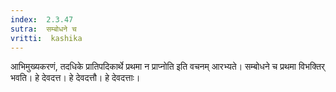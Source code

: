 ```yaml
---
index:  2.3.47
sutra:  सम्बोधने च
vritti:  kashika 
---
```


आभिमुख्यकरणं, तदधिके प्रातिपदिकार्थे प्रथमा न प्राप्नोति इति वचनम् आरभ्यते। सम्बोधने च प्रथमा विभक्तिर् भवति। हे देवदत्त। हे देवदत्तौ। हे देवदत्ताः।

